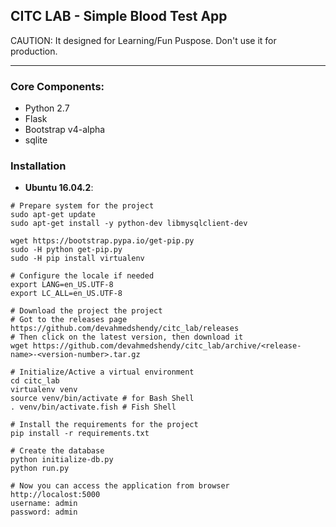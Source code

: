 ## CITC LAB - Simple Blood Test App 
CAUTION: It designed for Learning/Fun Puspose. Don't use it for production.

----
### Core Components:
- Python 2.7
- Flask
- Bootstrap v4-alpha
- sqlite


### Installation
- **Ubuntu 16.04.2**:
```
# Prepare system for the project
sudo apt-get update
sudo apt-get install -y python-dev libmysqlclient-dev

wget https://bootstrap.pypa.io/get-pip.py
sudo -H python get-pip.py
sudo -H pip install virtualenv

# Configure the locale if needed
export LANG=en_US.UTF-8
export LC_ALL=en_US.UTF-8

# Download the project the project
# Got to the releases page https://github.com/devahmedshendy/citc_lab/releases
# Then click on the latest version, then download it
wget https://github.com/devahmedshendy/citc_lab/archive/<release-name>-<version-number>.tar.gz

# Initialize/Active a virtual environment
cd citc_lab
virtualenv venv
source venv/bin/activate # for Bash Shell
. venv/bin/activate.fish # Fish Shell

# Install the requirements for the project
pip install -r requirements.txt

# Create the database
python initialize-db.py
python run.py

# Now you can access the application from browser
http://localost:5000
username: admin
password: admin
```
